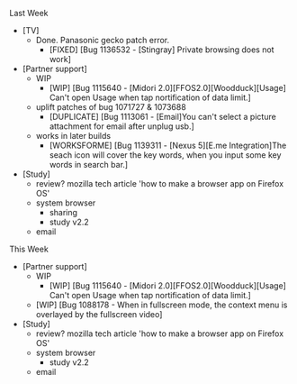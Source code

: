 Last Week

* [TV]
  - Done. Panasonic gecko patch error.
    - [FIXED] [Bug 1136532 - [Stingray] Private browsing does not work]
* [Partner support]
  - WIP
    - [WIP] [Bug 1115640 - [Midori 2.0][FFOS2.0][Woodduck][Usage] Can't open Usage when tap nortification of data limit.]
  - uplift patches of bug 1071727 & 1073688
    - [DUPLICATE] [Bug 1113061 - [Email]You can't select a picture attachment for email after unplug usb.]
  - works in later builds
    - [WORKSFORME] [Bug 1139311 - [Nexus 5][E.me Integration]The seach icon will cover the key words, when you input some key words in search bar.]
* [Study]
  - review? mozilla tech article 'how to make a browser app on Firefox OS'
  - system browser
    - sharing
    - study v2.2
  - email

This Week

* [Partner support]
  - WIP
    - [WIP] [Bug 1115640 - [Midori 2.0][FFOS2.0][Woodduck][Usage] Can't open Usage when tap nortification of data limit.]
  - [WIP] [Bug 1088178 - When in fullscreen mode, the context menu is overlayed by the fullscreen video]
* [Study]
  - review? mozilla tech article 'how to make a browser app on Firefox OS'
  - system browser
    - study v2.2
  - email
